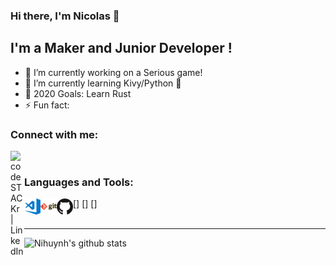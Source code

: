 ### Hi there, I'm Nicolas 👋

## I'm a Maker and Junior Developer !
- 🔭 I’m currently working on a Serious game!
- 🌱 I’m currently learning Kivy/Python 🤣
- 🥅 2020 Goals: Learn Rust
- ⚡ Fun fact: 

### Connect with me:

[<img align="left" alt="codeSTACKr | LinkedIn" width="22px" src="https://cdn.jsdelivr.net/npm/simple-icons@v3/icons/linkedin.svg" />][linkedin]

<br />

### Languages and Tools:

[<img align="left" alt="Visual Studio Code" width="26px" src="https://raw.githubusercontent.com/github/explore/80688e429a7d4ef2fca1e82350fe8e3517d3494d/topics/visual-studio-code/visual-studio-code.png" />]
[<img align="left" alt="Git" width="26px" src="https://raw.githubusercontent.com/github/explore/80688e429a7d4ef2fca1e82350fe8e3517d3494d/topics/git/git.png" />]
[<img align="left" alt="GitHub" width="26px" src="https://raw.githubusercontent.com/github/explore/78df643247d429f6cc873026c0622819ad797942/topics/github/github.png" />]
<br />
<br />

---

![Nihuynh's github stats](https://github-readme-stats.vercel.app/api?username=nihuynh&show_icons=true&theme=radical)

[linkedin]: https://www.linkedin.com/in/nicolas-huynh-09a342b4/
